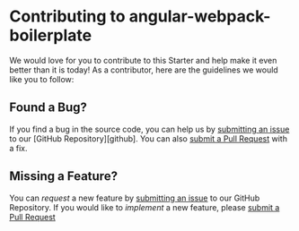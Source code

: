 # Contributing to angular-webpack-boilerplate

We would love for you to contribute to this Starter and help make it even better than it is
today! As a contributor, here are the guidelines we would like you to follow:

## <a name="issue"></a> Found a Bug?
If you find a bug in the source code, you can help us by
[submitting an issue](https://github.com/DevTeamHub/angular-webpack-boilerplate/issues) to our [GitHub Repository][github]. You can also
[submit a Pull Request](https://github.com/DevTeamHub/angular-webpack-boilerplate/pulls) with a fix.

## <a name="feature"></a> Missing a Feature?
You can *request* a new feature by [submitting an issue](https://github.com/DevTeamHub/angular-webpack-boilerplate/issues) to our GitHub
Repository. If you would like to *implement* a new feature, please [submit a Pull Request](https://github.com/DevTeamHub/angular-webpack-boilerplate/pulls)